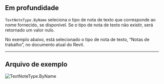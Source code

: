 ## Em profundidade
`TextNoteType.ByName` seleciona o tipo de nota de texto que corresponde ao nome fornecido, se disponível. Se o tipo de nota de texto não existir, será retornado um valor nulo.

No exemplo abaixo, está selecionado o tipo de nota de texto, “Notas de trabalho”, no documento atual do Revit.

___
## Arquivo de exemplo

![TextNoteType.ByName](./Revit.Elements.TextNoteType.ByName_img.jpg)
